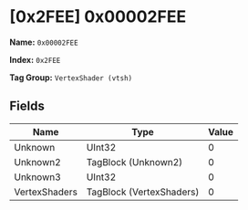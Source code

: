 # [0x2FEE] 0x00002FEE

**Name:** ```0x00002FEE```

**Index:** ```0x2FEE```

**Tag Group:** ```VertexShader (vtsh)```

## Fields

Name	| Type	| Value
---	|---	|---	|
Unknown	|UInt32	|0
Unknown2	|TagBlock (Unknown2)	|0
Unknown3	|UInt32	|0
VertexShaders	|TagBlock (VertexShaders)	|0



